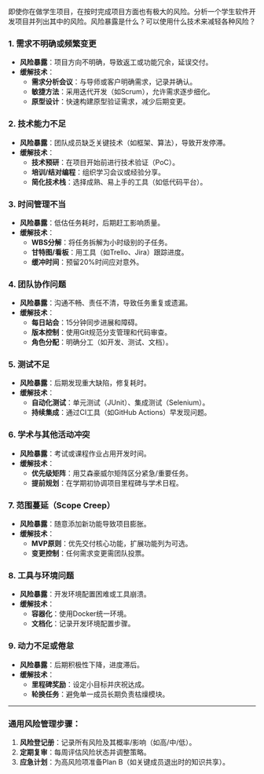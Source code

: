 即使你在做学生项目，在按时完成项目方面也有极大的风险。分析一个学生软件开发项目并列出其中的风险。风险暴露是什么？可以使用什么技术来减轻各种风险？
### 1. **需求不明确或频繁变更**
   - **风险暴露**：项目方向不明确，导致返工或功能冗余，延误交付。
   - **缓解技术**：
     - **需求分析会议**：与导师或客户明确需求，记录并确认。
     - **敏捷方法**：采用迭代开发（如Scrum），允许需求逐步细化。
     - **原型设计**：快速构建原型验证需求，减少后期变更。

### 2. **技术能力不足**
   - **风险暴露**：团队成员缺乏关键技术（如框架、算法），导致开发停滞。
   - **缓解技术**：
     - **技术预研**：在项目开始前进行技术验证（PoC）。
     - **培训/结对编程**：组织学习会议或经验分享。
     - **简化技术栈**：选择成熟、易上手的工具（如低代码平台）。

### 3. **时间管理不当**
   - **风险暴露**：低估任务耗时，后期赶工影响质量。
   - **缓解技术**：
     - **WBS分解**：将任务拆解为小时级别的子任务。
     - **甘特图/看板**：用工具（如Trello、Jira）跟踪进度。
     - **缓冲时间**：预留20%时间应对意外。

### 4. **团队协作问题**
   - **风险暴露**：沟通不畅、责任不清，导致任务重复或遗漏。
   - **缓解技术**：
     - **每日站会**：15分钟同步进展和障碍。
     - **版本控制**：使用Git规范分支管理和代码审查。
     - **角色分配**：明确分工（如开发、测试、文档）。

### 5. **测试不足**
   - **风险暴露**：后期发现重大缺陷，修复耗时。
   - **缓解技术**：
     - **自动化测试**：单元测试（JUnit）、集成测试（Selenium）。
     - **持续集成**：通过CI工具（如GitHub Actions）早发现问题。

### 6. **学术与其他活动冲突**
   - **风险暴露**：考试或课程作业占用开发时间。
   - **缓解技术**：
     - **优先级矩阵**：用艾森豪威尔矩阵区分紧急/重要任务。
     - **提前规划**：在学期初协调项目里程碑与学术日程。

### 7. **范围蔓延（Scope Creep）**
   - **风险暴露**：随意添加新功能导致项目膨胀。
   - **缓解技术**：
     - **MVP原则**：优先交付核心功能，扩展功能列为可选。
     - **变更控制**：任何需求变更需团队投票。

### 8. **工具与环境问题**
   - **风险暴露**：开发环境配置困难或工具崩溃。
   - **缓解技术**：
     - **容器化**：使用Docker统一环境。
     - **文档化**：记录开发环境配置步骤。

### 9. **动力不足或倦怠**
   - **风险暴露**：后期积极性下降，进度滞后。
   - **缓解技术**：
     - **里程碑奖励**：设定小目标并庆祝达成。
     - **轮换任务**：避免单一成员长期负责枯燥模块。

---

### 通用风险管理步骤：
1. **风险登记册**：记录所有风险及其概率/影响（如高/中/低）。
2. **定期复审**：每周评估风险状态并调整策略。
3. **应急计划**：为高风险项准备Plan B（如关键成员退出时的知识共享）。